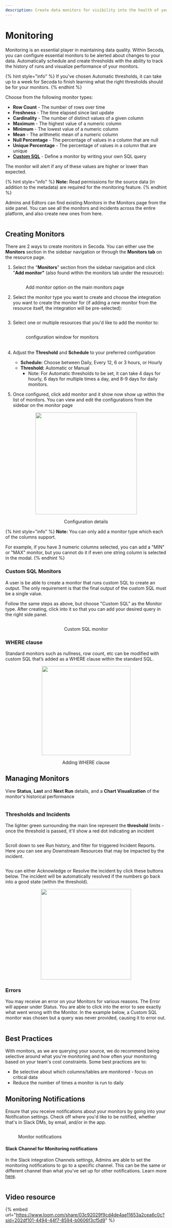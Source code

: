 ```yaml
---
description: Create data monitors for visibility into the health of your data stack
---
```


# Monitoring

Monitoring is an essential player in maintaining data quality. Within Secoda, you can configure essential monitors to be alerted about changes to your data. Automatically schedule and create thresholds with the ability to track the history of runs and visualize performance of your monitors.

{% hint style="info" %}
If you've chosen Automatic thresholds, it can take up to a week for Secoda to finish learning what the right thresholds should be for your monitors.
{% endhint %}

Choose from the following monitor types:

* **Row Count** - The number of rows over time
* **Freshness** - The time elapsed since last update
* **Cardinality** - The number of distinct values of a given column
* **Maximum** - The highest value of a numeric column
* **Minimum** - The lowest value of a numeric column
* **Mean** - The arithmetic mean of a numeric column
* **Null Percentage** - The percentage of values in a column that are null
* **Unique Percentage** - The percentage of values in a column that are unique
* [**Custom SQL**](monitoring.md#custom-sql-monitors) - Define a monitor by writing your own SQL query

The monitor will alert if any of these values are higher or lower than expected.

{% hint style="info" %}
**Note:** Read permissions for the source data (in addition to the metadata) are required for the monitoring feature.
{% endhint %}

Admins and Editors can find existing Monitors in the Monitors page from the side panel. You can see all the monitors and incidents across the entire platform, and also create new ones from here.

<figure><img src="https://secoda-public-media-assets.s3.amazonaws.com/337f012c-4ced-4657-a69b-819b044089a0.png" alt=""><figcaption></figcaption></figure>

## Creating Monitors

There are 2 ways to create monitors in Secoda. You can either use the **Monitors** section in the sidebar navigation or through the **Monitors tab** on the resource page.

1.  Select the "**Monitors**" section from the sidebar navigation and click "**Add monitor"** (also found within the monitors tab under the resource)**:**

    <figure><img src="https://secoda-public-media-assets.s3.amazonaws.com/cedab835-f00f-4bef-b5c1-2aeb80fa032a.png" alt=""><figcaption><p>Add monitor option on the main monitors page</p></figcaption></figure>
2.  Select the monitor type you want to create and choose the integration you want to create the monitor for (if adding a new monitor from the resource itself, the integration will be pre-selected):

    <figure><img src="https://secoda-public-media-assets.s3.amazonaws.com/d82f0b01-677b-419d-b7c8-123755b818ca.png" alt=""><figcaption></figcaption></figure>
3.  Select one or multiple resources that you'd like to add the monitor to:

    <figure><img src="https://secoda-public-media-assets.s3.amazonaws.com/475c98f5-c217-477b-8c36-265884ea5fee.png" alt=""><figcaption><p>configuration window for monitors<br><br></p></figcaption></figure>
4. Adjust the **Threshold** and **Schedule** to your preferred configuration
   * **Schedule:** Choose between Daily, Every 12, 6 or 3 hours, or Hourly
   * **Threshold:** Automatic or Manual
     * Note: For Automatic thresholds to be set, it can take 4 days for hourly, 6 days for multiple times a day, and 8-9 days for daily monitors.&#x20;
5. Once configured, click add monitor and it show now show up within the list of monitors. You can view and edit the configurations from the sidebar on the monitor page

<div align="center">

<figure><img src="https://secoda-public-media-assets.s3.amazonaws.com/c6c8550e-a537-479d-814e-a158003a4e42.png" alt="" width="317"><figcaption><p>Configuration details</p></figcaption></figure>

</div>

{% hint style="info" %}
**Note:** You can only add a monitor type which each of the columns support.

For example, if you have 3 numeric columns selected, you can add a "MIN" or "MAX" monitor, but you cannot do it if even one string column is selected in the modal.
{% endhint %}

### Custom SQL Monitors

A user is be able to create a monitor that runs custom SQL to create an output. The only requirement is that the final output of the custom SQL must be a single value.

Follow the same steps as above, but choose "Custom SQL" as the Monitor type. After creating, click into it so that you can add your desired query in the right side panel.

<div align="center">

<figure><img src="https://secoda-public-media-assets.s3.amazonaws.com/4721c037-cdf0-4071-99fa-2e1dbd07023c.png" alt=""><figcaption><p>Custom SQL monitor</p></figcaption></figure>

</div>

### WHERE clause

Standard monitors such as nullness, row count, etc can be modified with custom SQL that’s added as a WHERE clause within the standard SQL.

<div align="center">

<figure><img src="https://secoda-public-media-assets.s3.amazonaws.com/0e0b3170-52c0-43f1-882b-b3747af5f804.png" alt="" width="277"><figcaption><p>Adding WHERE clause</p></figcaption></figure>

</div>

## Managing Monitors

View **Status**, **Last** and **Next Run** details, and a **Chart Visualization** of the monitor's historical performance

<div align="left">

<figure><img src="https://secoda-public-media-assets.s3.amazonaws.com/f470b8d4-08eb-47ce-b27d-24b1bb09a2d1.png" alt=""><figcaption></figcaption></figure>

</div>

### Thresholds and Incidents

The lighter green surrounding the main line represent the **threshold** limits - once the threshold is passed, it'll show a red dot indicating an incident

<figure><img src="https://secoda-public-media-assets.s3.amazonaws.com/88d0fea1-144d-4b61-94c0-903bc22d6275.gif" alt=""><figcaption></figcaption></figure>

Scroll down to see Run history, and filter for triggered Incident Reports. Here you can see any Downstream Resources that may be impacted by the incident.

<figure><img src="https://secoda-public-media-assets.s3.amazonaws.com/799409fb-fc49-4826-9df5-96aa0ac0692f.gif" alt=""><figcaption></figcaption></figure>

You can either Acknowledge or Resolve the incident by click these buttons below. The incident will be automatically resolved if the numbers go back into a good state (within the threshold).

<div align="center">

<figure><img src="https://secoda-public-media-assets.s3.amazonaws.com/c64a75ec-8256-4980-8e90-5e322f7fd72b.png" alt="" width="282"><figcaption></figcaption></figure>

</div>

### Errors

You may receive an error on your Monitors for various reasons. The Error will appear under Status. You are able to click into the error to see exactly what went wrong with the Monitor. In the example below, a Custom SQL monitor was chosen but a query was never provided, causing it to error out.

<figure><img src="https://secoda-public-media-assets.s3.amazonaws.com/268a5907-a2bc-4b80-9d2d-ff8edbbab26b.gif" alt=""><figcaption></figcaption></figure>

## Best Practices

With monitors, as we are querying your source, we do recommend being selective around what you're monitoring and how often your monitoring based on your team's cost constraints. Some best practices are to:

* Be selective about which columns/tables are monitored - focus on critical data
* Reduce the number of times a monitor is run to daily

## Monitoring Notifications

Ensure that you receive notifications about your monitors by going into your Notification settings. Check off where you'd like to be notified, whether that's in Slack DMs, by email, and/or in the app.

<div align="left">

<figure><img src="https://secoda-public-media-assets.s3.amazonaws.com/4be1ef82-00c9-46ba-a9de-b6639784c8e7.png" alt=""><figcaption><p>Monitor notifications</p></figcaption></figure>

</div>

#### Slack Channel for Monitoring notifications

In the Slack integration Channels settings, Admins are able to set the monitoring notifications to go to a specific channel. This can be the same or different channel than what you've set up for other notifications. Learn more [here](../integrations/productivity-tools/slack-connection/#steps-for-setting-up-slack).

<figure><img src="https://secoda-public-media-assets.s3.amazonaws.com/138d2dd7-a4f6-4adf-a404-ff041566eabe.png" alt=""><figcaption></figcaption></figure>

## Video resource

{% embed url="https://www.loom.com/share/03c92029f9cd4de4ae11653a2cea6c0c?sid=202df101-4494-44f7-8594-b0606f3cf5d9" %}
